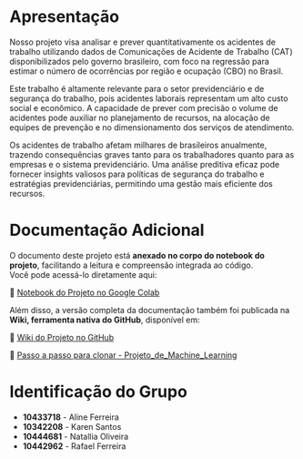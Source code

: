 # Apresentação


Nosso projeto visa analisar e prever quantitativamente os acidentes de trabalho utilizando dados de Comunicações de Acidente de Trabalho (CAT) disponibilizados pelo governo brasileiro, com foco na regressão para estimar o número de ocorrências por região e ocupação (CBO) no Brasil.

Este trabalho é altamente relevante para o setor previdenciário e de segurança do trabalho, pois acidentes laborais representam um alto custo social e econômico. A capacidade de prever com precisão o volume de acidentes pode auxiliar no planejamento de recursos, na alocação de equipes de prevenção e no dimensionamento dos serviços de atendimento.

Os acidentes de trabalho afetam milhares de brasileiros anualmente, trazendo consequências graves tanto para os trabalhadores quanto para as empresas e o sistema previdenciário. Uma análise preditiva eficaz pode fornecer insights valiosos para políticas de segurança do trabalho e estratégias previdenciárias, permitindo uma gestão mais eficiente dos recursos.




# Documentação Adicional


O documento deste projeto está **anexado no corpo do notebook do projeto**, facilitando a leitura e compreensão integrada ao código.  
Você pode acessá-lo diretamente aqui:

🔗 [Notebook do Projeto no Google Colab](https://colab.research.google.com/drive/1EyLXhEeRqxyPImLwsbzGx4oOBWseZMX8#scrollTo=40b90843)

Além disso, a versão completa da documentação também foi publicada na **Wiki, ferramenta nativa do GitHub**, disponível em:


🔗 [Wiki do Projeto no GitHub](https://github.com/estrelasdomackenzie/Projeto_de_Machine_Learning/wiki/1.Projeto-de-Machine-Learning:-An%C3%A1lise-Preditiva-de-Acidentes-de-Trabalho-nas-Regi%C3%B5es-do-Brasil)


🔗 [Passo a passo para clonar - Projeto_de_Machine_Learning](https://colab.research.google.com/drive/1EPmdjBs2TfAmYIC4mbIMt8c9eWt-oVZq?usp=sharing)




# Identificação do Grupo

- **10433718** - Aline Ferreira  
- **10342208** - Karen Santos  
- **10444681** - Natallia Oliveira  
- **10442962** - Rafael Ferreira  

